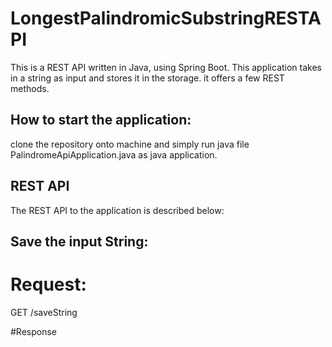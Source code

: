 # LongestPalindromicSubstringRESTAPI

This is a REST API written in Java, using Spring Boot.
This application takes in a string as input and stores it in the storage. it offers a few REST methods.

## How to start the application:
clone the repository onto machine and simply run java file PalindromeApiApplication.java as java application.

## REST API
The REST API to the application is described below:

## Save the input String:
# Request:
GET /saveString



#Response
